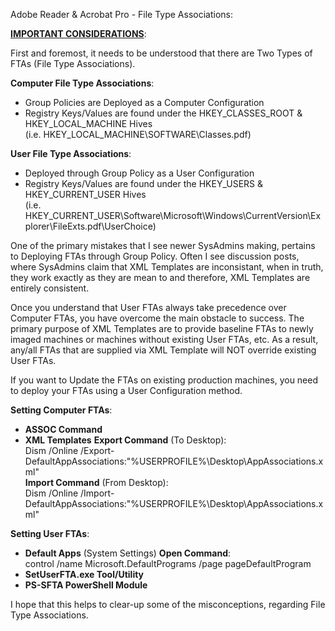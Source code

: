 Adobe Reader & Acrobat Pro - File Type Associations:

**<u>IMPORTANT CONSIDERATIONS</u>**:<br>

First and foremost, it needs to be understood that there are Two Types of FTAs (File Type Associations).

**Computer File Type Associations**:<br>
- Group Policies are Deployed as a Computer Configuration
- Registry Keys/Values are found under the HKEY_CLASSES_ROOT & HKEY_LOCAL_MACHINE Hives<br>
  (i.e. HKEY_LOCAL_MACHINE\SOFTWARE\Classes\.pdf)

**User File Type Associations**:<br>
- Deployed through Group Policy as a User Configuration
- Registry Keys/Values are found under the HKEY_USERS & HKEY_CURRENT_USER Hives<br>
  (i.e. HKEY_CURRENT_USER\Software\Microsoft\Windows\CurrentVersion\Explorer\FileExts\.pdf\UserChoice)

One of the primary mistakes that I see newer SysAdmins making, pertains to Deploying FTAs through Group Policy. Often I see discussion posts, where SysAdmins claim that XML Templates are inconsistant, when in truth, they work exactly as they are mean to and therefore, XML Templates are entirely consistent. 

Once you understand that User FTAs always take precedence over Computer FTAs, you have overcome the main obstacle to success. The primary purpose of XML Templates are to provide baseline FTAs to newly imaged machines or machines without existing User FTAs, etc. As a result, any/all FTAs that are supplied via XML Template will NOT override existing User FTAs. 

If you want to Update the FTAs on existing production machines, you need to deploy your FTAs using a User Configuration method.

**Setting Computer FTAs**:
- **ASSOC Command**
- **XML Templates**
    **Export Command** (To Desktop): <br>
      Dism /Online /Export-DefaultAppAssociations:"%USERPROFILE%\Desktop\AppAssociations.xml"<br>
    **Import Command** (From Desktop): <br>
      Dism /Online /Import-DefaultAppAssociations:"%USERPROFILE%\Desktop\AppAssociations.xml"

**Setting User FTAs**:
- **Default Apps** (System Settings)
    **Open Command**: <br>
      control /name Microsoft.DefaultPrograms /page pageDefaultProgram
- **SetUserFTA.exe Tool/Utility**
- **PS-SFTA PowerShell Module**

I hope that this helps to clear-up some of the misconceptions, regarding File Type Associations.
